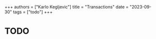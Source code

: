 +++
authors = ["Karlo Kegljevic"]
title = "Transactions"
date = "2023-09-30"
tags = ["todo"]
+++

# TODO